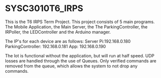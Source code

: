 # SYSC3010T6_IRPS

This is the T6 IRPS Term Project. 
This project consists of 5 main programs. The Mobile Application, the Main Server, the The ParkingController, the IRPoller, the LEDController and the Arduino manager.

The IP's for each device are as follows:
Server Pi:192.168.0.180
ParkingController: 192.168.0.181
App: 192.168.0.190

The lot is functional without the application, but will run at half speed.
UDP losses are handled through the use of Queues. Only verified commands are removed from the queue, which allows the system to not drop any commands.

